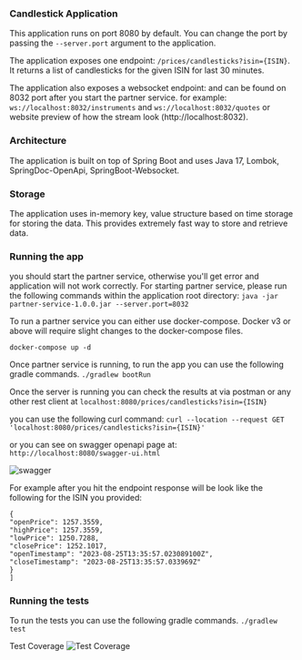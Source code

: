 ### Candlestick Application

This application runs on port 8080 by default. You can change the port by passing the `--server.port` argument to the application.

The application exposes one endpoint: 
`/prices/candlesticks?isin={ISIN}`. It returns a list of candlesticks for the given ISIN for last 30 minutes.

The application also exposes a websocket endpoint: and can be found on 8032 port after you start the partner service. 
for example: `ws://localhost:8032/instruments` and `ws://localhost:8032/quotes`
or website preview of how the stream look (http://localhost:8032).

### Architecture
The application is built on top of Spring Boot and uses Java 17, Lombok, SpringDoc-OpenApi, SpringBoot-Websocket.

### Storage
The application uses in-memory key, value structure based on time storage for storing the data. 
This provides extremely fast way to store and retrieve data.

### Running the app

you should start the partner service, otherwise you'll get error and application will not work correctly.
For starting partner service, please run the following commands within the application root directory:
`java -jar partner-service-1.0.0.jar --server.port=8032`

To run a partner service you can either use docker-compose. Docker v3 or above will require slight changes to the docker-compose files.
``` 
docker-compose up -d
```

Once partner service is running, to run the app you can use the following gradle commands.
```./gradlew bootRun```

Once the server is running you can check the results at via postman or any other rest client at
```localhost:8080/prices/candlesticks?isin={ISIN}```

you can use the following curl command:
```curl --location --request GET 'localhost:8080/prices/candlesticks?isin={ISIN}'```

or you can see on swagger openapi page at:
```http://localhost:8080/swagger-ui.html```

![swagger](src/main/resources/static/swagger.png)


For example after you hit the endpoint response will be look like the following for the ISIN you provided:
```[
{
"openPrice": 1257.3559,
"highPrice": 1257.3559,
"lowPrice": 1250.7288,
"closePrice": 1252.1017,
"openTimestamp": "2023-08-25T13:35:57.023089100Z",
"closeTimestamp": "2023-08-25T13:35:57.033969Z"
}
]
```

### Running the tests
To run the tests you can use the following gradle commands.
```./gradlew test```

Test Coverage
![Test Coverage](src/main/resources/static/test_coverage.png)

